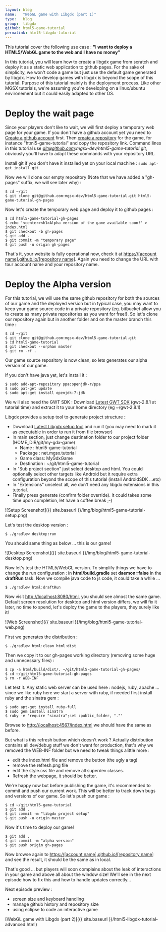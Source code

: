 ```yaml
---
layout: blog
name:   "WebGL game with Libgdx (part 1)"
type:   blog
group:  libgdx
github: html5-game-tutorial
permalink: html5-libgdx-tutorial
---
```


This tutorial cover the following use case : **"I want to deploy a HTML5/WebGL game to the web and I have no money"**

In this tutorial, you will learn how to create a libgdx game from scratch and deploy it as a static web application to github pages. For the sake of simplicity, we won't code a game but just use the default game generated by libgdx. How to develop games with libgdx is beyond the scope of this tutorial. Purpose of this tutorial mainly is the deployment process. 
Like other MGSX tutorials, we're assuming you're developing on a linux/ubuntu environement but it could easily adapted to other OS.


# Deploy the wait page

Since your players don't like to wait, we will first deploy a temporary web page for your game. 
If you don't have a github account yet you need to [Create a github account](https://github.com) first.
Then [create a repository](https://github.com/new) for the game, for instance "html5-game-tutorial"
and copy the repository link. Command lines in this tutorial use *git@github.com:mgsx-dev/html5-game-tutorial.git*, obviously you'll have to adapt these commands with your repository URL.

Install git if you don't have it installed yet on your local machine : `sudo apt-get install git`

Now we will clone our empty repository (Note that we have added a "gh-pages" suffix, we will see later why) :

	$ cd ~/git
	$ git clone git@github.com:mgsx-dev/html5-game-tutorial.git html5-game-tutorial-gh-pages


Now let's create the temporary web page and deploy it to github pages :

	$ cd html5-game-tutorial-gh-pages
	$ echo '<center><h1>Alpha version of the game available soon!' > index.html
	$ git checkout -b gh-pages
	$ git add .
	$ git commit -m "temporary page"
	$ git push -u origin gh-pages

That's it, your website is fully operational now, check it at [https://[account name].github.io/[repository name]](https://mgsx-dev.github.io/html5-game-tutorial). Again you need to change the URL with tour account name and your repository name.


# Deploy the Alpha version

For this tutorial, we will use the same github repository for both the sources of our game and the deployed version but in typical case, you may want to keep your game source code in a private repository (eg. bitbucket allow you to create as many private repositories as you want for free!).
So let's clone our repository again but in another folder and on the master branch this time :

	$ cd ~/git
	$ git clone git@github.com:mgsx-dev/html5-game-tutorial.git
	$ cd html5-game-tutorial
	$ git checkout --orphan master
	$ git rm -rf .

Our game source repository is now clean, so lets generates our alpha version of our game.

If you don't have java yet, let's install it : 

	$ sudo add-apt-repository ppa:openjdk-r/ppa  
	$ sudo pat-get update
	$ sudo apt-get install openjdk-7-jdk

We will also need the GWT SDK : Download [Latest GWT SDK](http://www.gwtproject.org/download.html) (gwt-2.8.1 at tutorial time) and extract it to your home directory (eg ~/gwt-2.8.1)


Libgdx provides a setup tool to generate project structure :

* Download [Latest Libgdx setup tool](https://bitly.com/1i3C7i3) and run it (you may need to mark it as executable in order to run it from file browser)
* In main section, just change destination folder to our project folder (HOME_DIR/git/my-gdx-game)
  * Name : html5-game-tutorial
  * Package : net.mgsx.tutorial
  * Game class: MyGdxGame
  * Destination : ~/git/html5-game-tutorial
* In "Sub project section" just select desktop and html. You could optionally select other targets like Android but it require extra configuration beyond the scope of this tutorial (install AndroidSDK ...etc)
* In "Extensions" unselect all, we don't need any libgdx extensions in this tutorial.
* Finally press generate (confirm folder override). It could takes some time upon completion, let have a coffee break ;-)

![Setup Screenshot]({{ site.baseurl }}/img/blog/html5-game-tutorial-setup.png)

Let's test the desktop version : 

	$ ./gradlew desktop:run

You should same thing as below ... this is our game!

![Desktop Screenshot]({{ site.baseurl }}/img/blog/html5-game-tutorial-desktop.png)


Now let's test the HTML5/WebGL version. To simplify things we have to change the run configuration : in **html/build.gradle** set **daemon=false** in the **draftRun** task. Now we compile java code to js code, it could take a while ...

	$ ./gradlew html:draftRun


Now visit [http://localhost:8080/html](http://localhost:8080/html), you should see almost the same game. Default screen resolution for desktop and html version differs, we will fix it later, no time to spend, let's deploy the game to the players, they surely like it!

![Web Screenshot]({{ site.baseurl }}/img/blog/html5-game-tutorial-web.png)


First we generates the distribution :

	$ ./gradlew html:clean html:dist

Then we copy it to our gh-pages working directory (removing some huge and unnecessary files) :

	$ cp -a html/build/dist/. ~/git/html5-game-tutorial-gh-pages/
	$ cd ~/git/html5-game-tutorial-gh-pages
	$ rm -r WEB-INF

Let test it. Any static web server can be used here : nodejs, ruby, apache ... since we like ruby here we start a server with ruby, if needed first install ruby and the sinatra gem :

	$ sudo apt-get install ruby-full
	$ sudo gem install sinatra
	$ ruby -e 'require "sinatra";set :public_folder, "."'


Browse to [http://localhost:4567/index.html](http://localhost:4567/index.html) we should have the same as before.

But what is this refresh button which doesn't work ? Actually distribution contains all dev/debug stuff we don't want for production, that's why we removed the WEB-INF folder but we need to tweak things alittle more :

* edit the index.html file and remove the button (the ugly a tag)
* remove the refresh.png file
* edit the style.css file and remove all superdev classes.
* Refresh the webpage, it should be better.

We're happy now but before publishing the game, it's recommended to commit and push our current work. This will be better to track down bugs and versions of our game.
So let's push our game :

	$ cd ~/git/html5-game-tutorial
	$ git add .
	$ git commit -m "libgdx project setup"
	$ git push -u origin master


Now it's time to deploy our game!

	$ git add .
	$ git commit -m "alpha version"
	$ git push origin gh-pages

Now browse again to [https://[account name].github.io/[repository name]](https://mgsx-dev.github.io/html5-game-tutorial) and see the result, it should be the same as in local. 

That's good ... but players will soon complains about the leak of interactions in your game and above all about the window size! 
We'll see in the next episode how to fix this and how to handle updates correctly...

Next episode preview :

* screen size and keyboard handling
* manage github history and repository size
* using eclipse to code an interactive game

[WebGL game with Libgdx (part 2)]({{ site.baseurl }}/html5-libgdx-tutorial-advanced.html)
